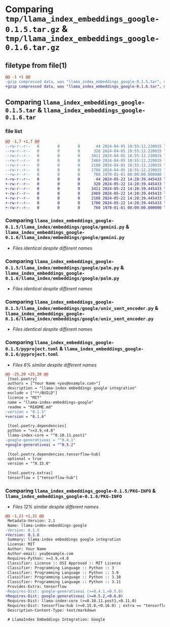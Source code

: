 # Comparing `tmp/llama_index_embeddings_google-0.1.5.tar.gz` & `tmp/llama_index_embeddings_google-0.1.6.tar.gz`

## filetype from file(1)

```diff
@@ -1 +1 @@
-gzip compressed data, was "llama_index_embeddings_google-0.1.5.tar", max compression
+gzip compressed data, was "llama_index_embeddings_google-0.1.6.tar", max compression
```

## Comparing `llama_index_embeddings_google-0.1.5.tar` & `llama_index_embeddings_google-0.1.6.tar`

### file list

```diff
@@ -1,7 +1,7 @@
--rw-r--r--   0        0        0       44 2024-04-05 18:55:12.220015 llama_index_embeddings_google-0.1.5/README.md
--rw-r--r--   0        0        0      320 2024-04-05 18:55:12.220015 llama_index_embeddings_google-0.1.5/llama_index/embeddings/google/__init__.py
--rw-r--r--   0        0        0     3411 2024-04-05 18:55:12.220015 llama_index_embeddings_google-0.1.5/llama_index/embeddings/google/gemini.py
--rw-r--r--   0        0        0     2469 2024-04-05 18:55:12.220015 llama_index_embeddings_google-0.1.5/llama_index/embeddings/google/palm.py
--rw-r--r--   0        0        0     2108 2024-04-05 18:55:12.220015 llama_index_embeddings_google-0.1.5/llama_index/embeddings/google/univ_sent_encoder.py
--rw-r--r--   0        0        0     1700 2024-04-05 18:55:12.220015 llama_index_embeddings_google-0.1.5/pyproject.toml
--rw-r--r--   0        0        0      760 1970-01-01 00:00:00.000000 llama_index_embeddings_google-0.1.5/PKG-INFO
+-rw-r--r--   0        0        0       44 2024-05-22 14:28:39.445433 llama_index_embeddings_google-0.1.6/README.md
+-rw-r--r--   0        0        0      320 2024-05-22 14:28:39.445433 llama_index_embeddings_google-0.1.6/llama_index/embeddings/google/__init__.py
+-rw-r--r--   0        0        0     3411 2024-05-22 14:28:39.445433 llama_index_embeddings_google-0.1.6/llama_index/embeddings/google/gemini.py
+-rw-r--r--   0        0        0     2469 2024-05-22 14:28:39.445433 llama_index_embeddings_google-0.1.6/llama_index/embeddings/google/palm.py
+-rw-r--r--   0        0        0     2108 2024-05-22 14:28:39.445433 llama_index_embeddings_google-0.1.6/llama_index/embeddings/google/univ_sent_encoder.py
+-rw-r--r--   0        0        0     1700 2024-05-22 14:28:39.445433 llama_index_embeddings_google-0.1.6/pyproject.toml
+-rw-r--r--   0        0        0      760 1970-01-01 00:00:00.000000 llama_index_embeddings_google-0.1.6/PKG-INFO
```

### Comparing `llama_index_embeddings_google-0.1.5/llama_index/embeddings/google/gemini.py` & `llama_index_embeddings_google-0.1.6/llama_index/embeddings/google/gemini.py`

 * *Files identical despite different names*

### Comparing `llama_index_embeddings_google-0.1.5/llama_index/embeddings/google/palm.py` & `llama_index_embeddings_google-0.1.6/llama_index/embeddings/google/palm.py`

 * *Files identical despite different names*

### Comparing `llama_index_embeddings_google-0.1.5/llama_index/embeddings/google/univ_sent_encoder.py` & `llama_index_embeddings_google-0.1.6/llama_index/embeddings/google/univ_sent_encoder.py`

 * *Files identical despite different names*

### Comparing `llama_index_embeddings_google-0.1.5/pyproject.toml` & `llama_index_embeddings_google-0.1.6/pyproject.toml`

 * *Files 6% similar despite different names*

```diff
@@ -25,20 +25,20 @@
 [tool.poetry]
 authors = ["Your Name <you@example.com>"]
 description = "llama-index embeddings google integration"
 exclude = ["**/BUILD"]
 license = "MIT"
 name = "llama-index-embeddings-google"
 readme = "README.md"
-version = "0.1.5"
+version = "0.1.6"
 
 [tool.poetry.dependencies]
 python = ">=3.9,<4.0"
 llama-index-core = "^0.10.11.post1"
-google-generativeai = "^0.4.1"
+google-generativeai = "^0.5.2"
 
 [tool.poetry.dependencies.tensorflow-hub]
 optional = true
 version = "^0.15.0"
 
 [tool.poetry.extras]
 tensorflow = ["tensorflow-hub"]
```

### Comparing `llama_index_embeddings_google-0.1.5/PKG-INFO` & `llama_index_embeddings_google-0.1.6/PKG-INFO`

 * *Files 12% similar despite different names*

```diff
@@ -1,21 +1,21 @@
 Metadata-Version: 2.1
 Name: llama-index-embeddings-google
-Version: 0.1.5
+Version: 0.1.6
 Summary: llama-index embeddings google integration
 License: MIT
 Author: Your Name
 Author-email: you@example.com
 Requires-Python: >=3.9,<4.0
 Classifier: License :: OSI Approved :: MIT License
 Classifier: Programming Language :: Python :: 3
 Classifier: Programming Language :: Python :: 3.9
 Classifier: Programming Language :: Python :: 3.10
 Classifier: Programming Language :: Python :: 3.11
 Provides-Extra: tensorflow
-Requires-Dist: google-generativeai (>=0.4.1,<0.5.0)
+Requires-Dist: google-generativeai (>=0.5.2,<0.6.0)
 Requires-Dist: llama-index-core (>=0.10.11.post1,<0.11.0)
 Requires-Dist: tensorflow-hub (>=0.15.0,<0.16.0) ; extra == "tensorflow"
 Description-Content-Type: text/markdown
 
 # LlamaIndex Embeddings Integration: Google
```

